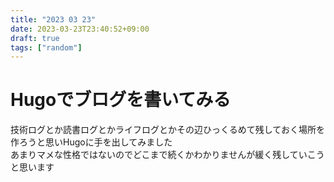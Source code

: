 ```yaml
---
title: "2023 03 23"
date: 2023-03-23T23:40:52+09:00
draft: true
tags: ["random"]
---
```


# Hugoでブログを書いてみる

技術ログとか読書ログとかライフログとかその辺ひっくるめて残しておく場所を作ろうと思いHugoに手を出してみました  
あまりマメな性格ではないのでどこまで続くかわかりませんが緩く残していこうと思います  
